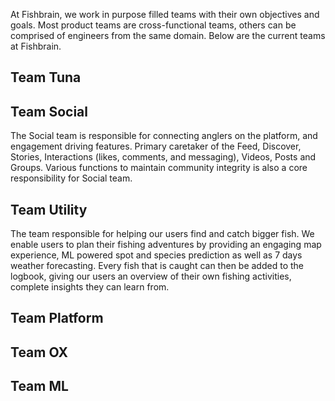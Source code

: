 At Fishbrain, we work in purpose filled teams with their own objectives and goals. Most product teams are cross-functional teams, others can be comprised of engineers from the same domain. Below are the current teams at Fishbrain.


## Team Tuna



## Team Social

The Social team is responsible for connecting anglers on the platform, and engagement driving features. Primary caretaker of the Feed, Discover, Stories, Interactions (likes, comments, and messaging), Videos, Posts and Groups. Various functions to maintain community integrity is also a core responsibility for Social team.


## Team Utility
The team responsible for helping our users find and catch bigger fish. We enable users to plan their fishing adventures by providing an engaging map experience, ML powered spot and species prediction as well as 7 days weather forecasting. Every fish that is caught can then be added to the logbook, giving our users an overview of their own fishing activities, complete insights they can learn from.


## Team Platform



## Team OX



## Team ML
